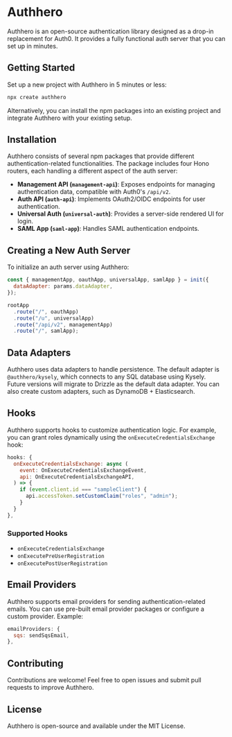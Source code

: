 # Authhero

Authhero is an open-source authentication library designed as a drop-in replacement for Auth0. It provides a fully functional auth server that you can set up in minutes.

## Getting Started

Set up a new project with Authhero in 5 minutes or less:

```bash
npx create authhero
```

Alternatively, you can install the npm packages into an existing project and integrate Authhero with your existing setup.

## Installation

Authhero consists of several npm packages that provide different authentication-related functionalities. The package includes four Hono routers, each handling a different aspect of the auth server:

- **Management API (`management-api`)**: Exposes endpoints for managing authentication data, compatible with Auth0's `/api/v2`.
- **Auth API (`auth-api`)**: Implements OAuth2/OIDC endpoints for user authentication.
- **Universal Auth (`universal-auth`)**: Provides a server-side rendered UI for login.
- **SAML App (`saml-app`)**: Handles SAML authentication endpoints.

## Creating a New Auth Server

To initialize an auth server using Authhero:

```javascript
const { managementApp, oauthApp, universalApp, samlApp } = init({
  dataAdapter: params.dataAdapter,
});

rootApp
  .route("/", oauthApp)
  .route("/u", universalApp)
  .route("/api/v2", managementApp)
  .route("/", samlApp);
```

## Data Adapters

Authhero uses data adapters to handle persistence. The default adapter is `@authhero/kysely`, which connects to any SQL database using Kysely. Future versions will migrate to Drizzle as the default data adapter. You can also create custom adapters, such as DynamoDB + Elasticsearch.

## Hooks

Authhero supports hooks to customize authentication logic. For example, you can grant roles dynamically using the `onExecuteCredentialsExchange` hook:

```javascript
hooks: {
  onExecuteCredentialsExchange: async (
    event: OnExecuteCredentialsExchangeEvent,
    api: OnExecuteCredentialsExchangeAPI,
  ) => {
    if (event.client.id === "sampleClient") {
      api.accessToken.setCustomClaim("roles", "admin");
    }
  }
},
```

### Supported Hooks

- `onExecuteCredentialsExchange`
- `onExecutePreUserRegistration`
- `onExecutePostUserRegistration`

## Email Providers

Authhero supports email providers for sending authentication-related emails. You can use pre-built email provider packages or configure a custom provider. Example:

```javascript
emailProviders: {
  sqs: sendSqsEmail,
},
```

## Contributing

Contributions are welcome! Feel free to open issues and submit pull requests to improve Authhero.

## License

Authhero is open-source and available under the MIT License.
